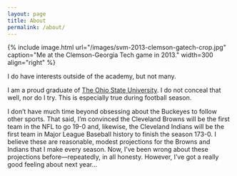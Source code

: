 ```yaml
---
layout: page
title: About
permalink: /about/
---
```


{% include image.html url="/images/svm-2013-clemson-gatech-crop.jpg" caption="Me at the Clemson-Georgia Tech game in 2013." width=300 align="right" %}

I do have interests outside of the academy, but not many.

I am a proud graduate of [The Ohio State University](http://www.osu.edu/). I do not conceal that well, nor do I try. This is especially true during football season.

I don’t have much time beyond obsessing about the Buckeyes to follow other sports. That said, I’m convinced the Cleveland Browns will be the first team in the NFL to go 19-0 and, likewise, the Cleveland Indians will be the first team in Major League Baseball history to finish the season 173-0. I believe these are reasonable, modest projections for the Browns and Indians that I make every season. Now, I’ve been wrong about these projections before—repeatedly, in all honesty. However, I’ve got a really good feeling about next year...

